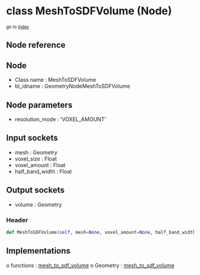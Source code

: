 # class MeshToSDFVolume (Node)

<sub>go to [index](/docs/index.md)</sub>

## Node reference

Node
----
 - Class name : MeshToSDFVolume
 - bl_idname : GeometryNodeMeshToSDFVolume

Node parameters
---------------
 - resolution_mode : 'VOXEL_AMOUNT'

Input sockets
-------------
 - mesh : Geometry
 - voxel_size : Float
 - voxel_amount : Float
 - half_band_width : Float

Output sockets
--------------
 - volume : Geometry

### Header

``` python
def MeshToSDFVolume(self, mesh=None, voxel_amount=None, half_band_width=None, voxel_size=None, resolution_mode='VOXEL_AMOUNT', node_label=None, node_color=None):
```

## Implementations

o functions : [mesh_to_sdf_volume](#mesh_to_sdf_volume)
o Geometry : [mesh_to_sdf_volume](#mesh_to_sdf_volume) 

